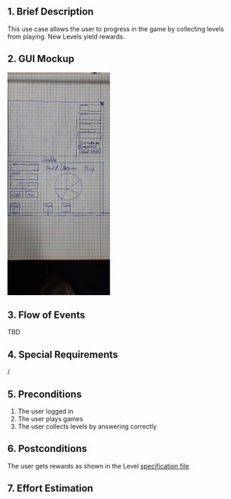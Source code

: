 ## 1. Brief Description
This use case allows the user to progress in the game by collecting levels from playing. New Levels yield rewards. 
## 2. GUI Mockup
<img src="../viewMockups/60b79e09-5575-4556-977d-a732de14cf4b.jpeg" height="500" alt="guimockups"></img>

## 3. Flow of Events
TBD
## 4. Special Requirements
/
## 5. Preconditions
1. The user logged in
2. The user plays games
3. The user collects levels by answering correctly 
## 6. Postconditions
The user gets rewards as shown in the Level [specification file](/documents/gameplay/level_system.pdf)
## 7. Effort Estimation